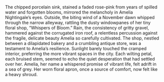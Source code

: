 The chipped porcelain sink, stained a faded rose-pink from years of spilled water and forgotten blooms, mirrored the melancholy in Amelia Nightingale’s eyes.  Outside, the biting wind of a November dawn whipped through the narrow alleyway, rattling the dusty windowpanes of her tiny floral shop, “Whispers of Bloom.”  Rain, the consistency of gritty gravel, hammered against the corrugated iron roof, a relentless percussion against the fragile, delicate beauty Amelia so carefully cultivated.  The shop, nestled between a dilapidated bakery and a crumbling antique store, was a testament to Amelia’s resilience.  Sunlight barely touched the cramped interior, preferring the more vibrant spaces in the city.  Each wilting petal, each bruised stem, seemed to echo the quiet desperation that had settled over her.  Amelia, her name a whispered promise of vibrant life, felt adrift in a sea of grey.  Her worn floral apron, once a source of comfort, now felt like a heavy shroud.
